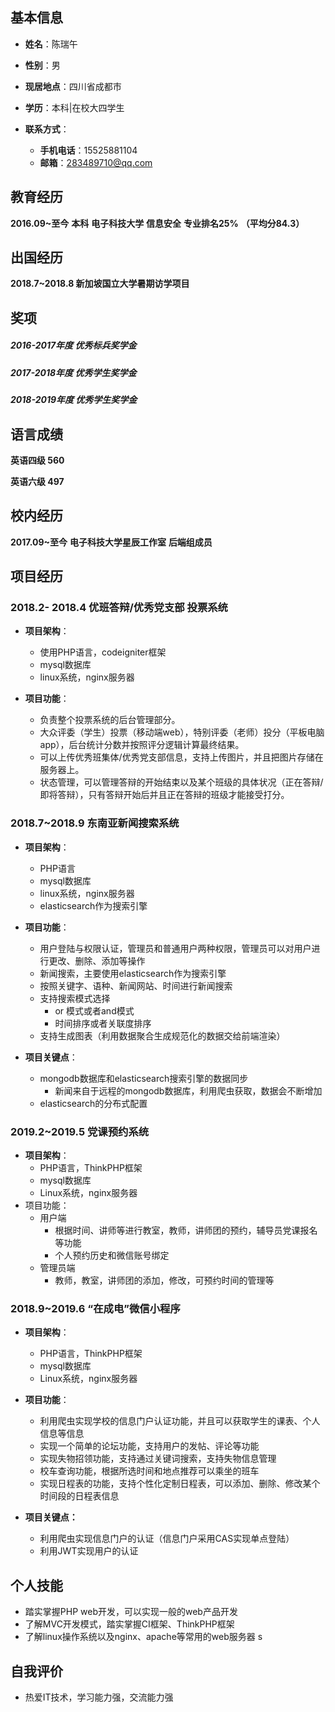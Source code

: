## 基本信息

- **姓名**：陈瑞午

- **性别**：男
- **现居地点**：四川省成都市
- **学历**：本科|在校大四学生
- **联系方式**：
  - **手机电话**：15525881104
  - **邮箱**：283489710@qq.com

## 教育经历

**2016.09~至今**	**本科**	**电子科技大学**		 **信息安全**	**专业排名25%** **（平均分84.3）**

## 出国经历

**2018.7~2018.8 新加坡国立大学暑期访学项目**

## 奖项

##### 2016-2017年度 优秀标兵奖学金

##### 2017-2018年度 优秀学生奖学金

##### 2018-2019年度 优秀学生奖学金

## 语言成绩

**英语四级 560**

**英语六级 497**

## 校内经历

**2017.09~至今**	**电子科技大学星辰工作室**	**后端组成员**

## 项目经历

### 2018.2- 2018.4 优班答辩/优秀党支部 投票系统

- **项目架构**：
  - 使用PHP语言，codeigniter框架
  - mysql数据库
  - linux系统，nginx服务器

- **项目功能**：
  - 负责整个投票系统的后台管理部分。
  - 大众评委（学生）投票（移动端web），特别评委（老师）投分（平板电脑app），后台统计分数并按照评分逻辑计算最终结果。
  - 可以上传优秀班集体/优秀党支部信息，支持上传图片，并且把图片存储在服务器上。
  - 状态管理，可以管理答辩的开始结束以及某个班级的具体状况（正在答辩/即将答辩），只有答辩开始后并且正在答辩的班级才能接受打分。

### 2018.7~2018.9 东南亚新闻搜索系统

- **项目架构**：
  - PHP语言
  - mysql数据库
  - linux系统，nginx服务器
  - elasticsearch作为搜索引擎

- **项目功能**：
  - 用户登陆与权限认证，管理员和普通用户两种权限，管理员可以对用户进行更改、删除、添加等操作
  - 新闻搜索，主要使用elasticsearch作为搜索引擎
  - 按照关键字、语种、新闻网站、时间进行新闻搜索
  - 支持搜索模式选择
    - or 模式或者and模式
    - 时间排序或者关联度排序
  - 支持生成图表（利用数据聚合生成规范化的数据交给前端渲染）
- **项目关键点**：
  - mongodb数据库和elasticsearch搜索引擎的数据同步
    - 新闻来自于远程的mongodb数据库，利用爬虫获取，数据会不断增加
  - elasticsearch的分布式配置

### 2019.2~2019.5  党课预约系统

- **项目架构**：
  - PHP语言，ThinkPHP框架
  - mysql数据库
  - Linux系统，nginx服务器
- 项目功能：
  - 用户端
    - 根据时间、讲师等进行教室，教师，讲师团的预约，辅导员党课报名等功能
    - 个人预约历史和微信账号绑定
  - 管理员端
    - 教师，教室，讲师团的添加，修改，可预约时间的管理等

### 2018.9~2019.6 “在成电”微信小程序

- **项目架构**：
  - PHP语言，ThinkPHP框架
  - mysql数据库
  - Linux系统，nginx服务器

- **项目功能**：
  - 利用爬虫实现学校的信息门户认证功能，并且可以获取学生的课表、个人信息等信息
  - 实现一个简单的论坛功能，支持用户的发帖、评论等功能
  - 实现失物招领功能，支持通过关键词搜索，支持失物信息管理
  - 校车查询功能，根据所选时间和地点推荐可以乘坐的班车
  - 实现日程表的功能，支持个性化定制日程表，可以添加、删除、修改某个时间段的日程表信息
- **项目关键点：**
  - 利用爬虫实现信息门户的认证（信息门户采用CAS实现单点登陆）
  - 利用JWT实现用户的认证

## 个人技能

- 踏实掌握PHP web开发，可以实现一般的web产品开发
- 了解MVC开发模式，踏实掌握CI框架、ThinkPHP框架
- 了解linux操作系统以及nginx、apache等常用的web服务器 s

## 自我评价

- 热爱IT技术，学习能力强，交流能力强